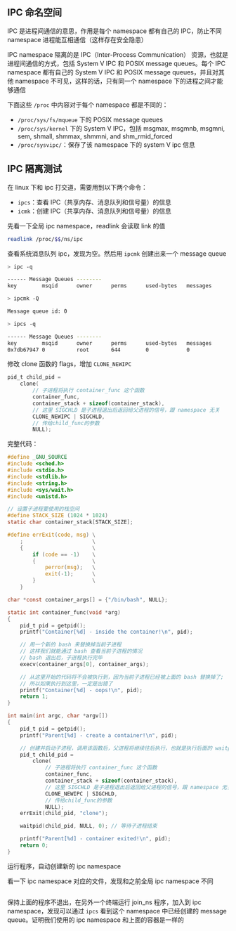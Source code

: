 ## IPC 命名空间

IPC 是进程间通信的意思，作用是每个 namespace 都有自己的 IPC，防止不同 namespace 进程能互相通信（这样存在安全隐患）

IPC namespace 隔离的是 IPC（Inter-Process Communication） 资源，也就是进程间通信的方式，包括 System V IPC 和 POSIX message queues。每个 IPC namespace 都有自己的 System V IPC 和 POSIX message queues，并且对其他 namespace 不可见，这样的话，只有同一个 namespace 下的进程之间才能够通信

下面这些 `/proc` 中内容对于每个 namespace 都是不同的：

- `/proc/sys/fs/mqueue` 下的 POSIX message queues
- `/proc/sys/kernel` 下的 System V IPC，包括 msgmax, msgmnb, msgmni, sem, shmall, shmmax, shmmni, and shm_rmid_forced
- `/proc/sysvipc/`：保存了该 namespace 下的 system V ipc 信息

## IPC 隔离测试

在 linux 下和 ipc 打交道，需要用到以下两个命令：

- `ipcs`：查看 IPC（共享内存、消息队列和信号量）的信息
- `icmk`：创建 IPC（共享内存、消息队列和信号量）的信息

先看一下全局 ipc namespace，readlink 会读取 link 的值

```bash
readlink /proc/$$/ns/ipc
```

查看系统消息队列 ipc，发现为空。然后用 `ipcmk` 创建出来一个 message queue 

```bash
> ipc -q

------ Message Queues --------
key        msqid      owner      perms      used-bytes   messages  

> ipcmk -Q

Message queue id: 0

> ipcs -q 

------ Message Queues --------
key        msqid      owner      perms      used-bytes   messages    
0x7db67947 0          root       644        0            0     
```

修改 clone 函数的 flags，增加  `CLONE_NEWIPC`

```c
pid_t child_pid =
    clone(
        // 子进程将执行 container_func 这个函数
        container_func,
        container_stack + sizeof(container_stack),
        // 这里 SIGCHLD 是子进程退出后返回给父进程的信号，跟 namespace 无关
        CLONE_NEWIPC | SIGCHLD,
        // 传给child_func的参数
        NULL);
```

完整代码：

```c
#define _GNU_SOURCE
#include <sched.h>
#include <stdio.h>
#include <stdlib.h>
#include <string.h>
#include <sys/wait.h>
#include <unistd.h>

// 设置子进程要使用的栈空间
#define STACK_SIZE (1024 * 1024)
static char container_stack[STACK_SIZE];

#define errExit(code, msg) \
    ;                      \
    {                      \
        if (code == -1)    \
        {                  \
            perror(msg);   \
            exit(-1);      \
        }                  \
    }

char *const container_args[] = {"/bin/bash", NULL};

static int container_func(void *arg)
{
    pid_t pid = getpid();
    printf("Container[%d] - inside the container!\n", pid);

    // 用一个新的 bash 来替换掉当前子进程
    // 这样我们就能通过 bash 查看当前子进程的情况
    // bash 退出后，子进程执行完毕
    execv(container_args[0], container_args);

    // 从这里开始的代码将不会被执行到，因为当前子进程已经被上面的 bash 替换掉了;
    // 所以如果执行到这里，一定是出错了
    printf("Container[%d] - oops!\n", pid);
    return 1;
}

int main(int argc, char *argv[])
{
    pid_t pid = getpid();
    printf("Parent[%d] - create a container!\n", pid);

    // 创建并启动子进程，调用该函数后，父进程将继续往后执行，也就是执行后面的 waitpid
    pid_t child_pid =
        clone(
            // 子进程将执行 container_func 这个函数
            container_func,
            container_stack + sizeof(container_stack),
            // 这里 SIGCHLD 是子进程退出后返回给父进程的信号，跟 namespace 无关
            CLONE_NEWIPC | SIGCHLD,
            // 传给child_func的参数
            NULL);
    errExit(child_pid, "clone");

    waitpid(child_pid, NULL, 0); // 等待子进程结束

    printf("Parent[%d] - container exited!\n", pid);
    return 0;
}

```

运行程序，自动创建新的 ipc namespace

看一下 ipc namespace 对应的文件，发现和之前全局 ipc namespace 不同

```bash
```



保持上面的程序不退出，在另外一个终端运行 join_ns 程序，加入到 ipc namespace，发现可以通过 `ipcs` 看到这个 namespace 中已经创建的 message queue。证明我们使用的 ipc namespace 和上面的容器是一样的